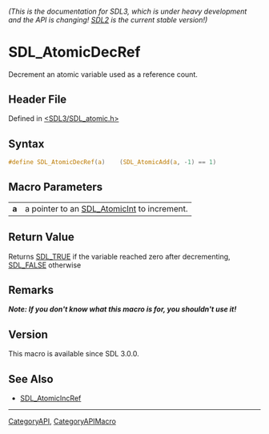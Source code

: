 ###### (This is the documentation for SDL3, which is under heavy development and the API is changing! [SDL2](https://wiki.libsdl.org/SDL2/) is the current stable version!)
# SDL_AtomicDecRef

Decrement an atomic variable used as a reference count.

## Header File

Defined in [<SDL3/SDL_atomic.h>](https://github.com/libsdl-org/SDL/blob/main/include/SDL3/SDL_atomic.h)

## Syntax

```c
#define SDL_AtomicDecRef(a)    (SDL_AtomicAdd(a, -1) == 1)
```

## Macro Parameters

|           |                                                              |
| --------- | ------------------------------------------------------------ |
| **a**     | a pointer to an [SDL_AtomicInt](SDL_AtomicInt) to increment. |

## Return Value

Returns [SDL_TRUE](SDL_TRUE) if the variable reached zero after
decrementing, [SDL_FALSE](SDL_FALSE) otherwise

## Remarks

***Note: If you don't know what this macro is for, you shouldn't use it!***

## Version

This macro is available since SDL 3.0.0.

## See Also

* [SDL_AtomicIncRef](SDL_AtomicIncRef)

----
[CategoryAPI](CategoryAPI), [CategoryAPIMacro](CategoryAPIMacro)

